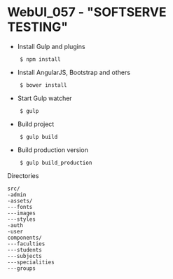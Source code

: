 # WebUI_057 - "SOFTSERVE TESTING"
* Install Gulp and plugins
```
    $ npm install
```
* Install AngularJS, Bootstrap and others
```
    $ bower install
```
* Start Gulp watcher
```
    $ gulp
```
* Build project
```
    $ gulp build
```
* Build production version
```
    $ gulp build_production
```

Directories

```
src/
-admin
-assets/
---fonts
---images
---styles
-auth
-user
components/
---faculties
---students
---subjects
---specialities
---groups
